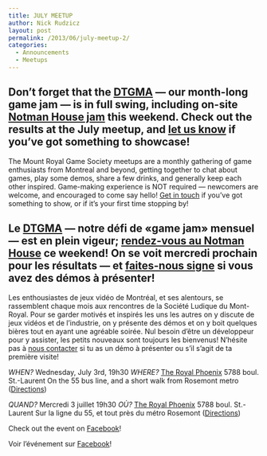 ```yaml
---
title: JULY MEETUP
author: Nick Rudzicz
layout: post
permalink: /2013/06/july-meetup-2/
categories:
  - Announcements
  - Meetups
---
```



Don&#8217;t forget that the [DTGMA](http://oldforum.mrgs.ca/index.php/topic,91.0.html) &#8212; our month-long game jam &#8212; is in full swing, including on-site [Notman House jam](https://www.facebook.com/events/476211689131724/) this weekend. Check out the results at the July meetup, and [let us know](mailto:bakedgoodsSPAMTHING@ALSOSPAMTHINGmrgs.ca) if you&#8217;ve got something to showcase!
---
The Mount Royal Game Society meetups are a monthly gathering of game enthusiasts from Montreal and beyond, getting together to chat about games, play some demos, share a few drinks, and generally keep each other inspired. Game-making experience is NOT required &#8212; newcomers are welcome, and encouraged to come say hello!
[Get in touch](mailto:bakedgoods@mrgs.ca) if you&#8217;ve got something to show, or if it&#8217;s your first time stopping by!



Le [DTGMA](http://oldforum.mrgs.ca/index.php/topic,91.0.html) &#8212; notre d&eacute;fi de &laquo;game jam&raquo; mensuel &#8212; est en plein vigeur; [rendez-vous au Notman House](https://www.facebook.com/events/476211689131724/) ce weekend! On se voit mercredi prochain pour les r&eacute;sultats &#8212; et [faites-nous signe](mailto:bakedgoodsSPAMTHING@ALSOSPAMTHINGmrgs.ca) si vous avez des d&eacute;mos &agrave; pr&eacute;senter!
---
Les enthousiastes de jeux vid&eacute;o de Montr&eacute;al, et ses alentours, se rassemblent chaque mois aux rencontres de la Soci&eacute;t&eacute; Ludique du Mont-Royal. Pour se garder motiv&eacute;s et inspir&eacute;s les uns les autres on y discute de jeux vid&eacute;os et de l&#8217;industrie, on y pr&eacute;sente des d&eacute;mos et on y boit quelques bi&egrave;res tout en ayant une agr&eacute;able soir&eacute;e. Nul besoin d&#8217;&ecirc;tre un d&eacute;veloppeur pour y assister, les petits nouveaux sont toujours les bienvenus!
N&#8217;h&eacute;site pas &agrave; [nous contacter](mailto:bakedgoods@mrgs.ca) si tu as un d&eacute;mo &agrave; pr&eacute;senter ou s&#8217;il s&#8217;agit de ta premi&egrave;re visite!



*WHEN?*
 Wednesday, July 3rd, 19h30
*WHERE?*
 [The Royal Phoenix](http://royalphoenixbar.com/)
 5788 boul. St.-Laurent
 On the 55 bus line, and a short walk from Rosemont metro
 ([Directions](https://maps.google.com/maps?q=the+royal+phoenix))



*QUAND?*
 Mercredi 3 juillet 19h30
*OÙ?*
 [The Royal Phoenix](http://royalphoenixbar.com/)
 5788 boul. St.-Laurent
 Sur la ligne du 55, et tout pr&egrave;s du m&eacute;tro Rosemont
 ([Directions](https://maps.google.com/maps?q=the+royal+phoenix))
 



Check out the event on [Facebook]()!









Voir l&#8217;événement sur [Facebook]()!








 
 
